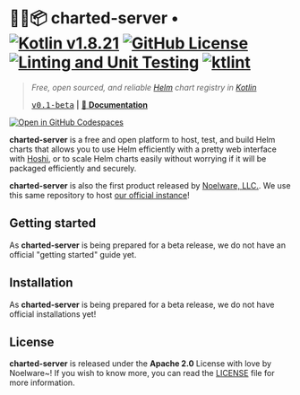 # 🐻‍❄️📦 charted-server • [![Kotlin v1.8.21](https://img.shields.io/badge/kotlin-1.8.21-blue.svg?logo=kotlin)](https://kotlinlang.org) [![GitHub License](https://img.shields.io/badge/license-Apache%20License%202.0-blue.svg?style=flat)](http://www.apache.org/licenses/LICENSE-2.0) [![Linting and Unit Testing](https://github.com/charted-dev/charted/actions/workflows/Linting.yaml/badge.svg?branch=main)](https://github.com/charted-dev/charted/actions/workflows/Linting.yaml) [![ktlint](https://img.shields.io/badge/code%20style-%E2%9D%A4-FF4081.svg)](https://ktlint.github.io/)

> _Free, open sourced, and reliable [Helm](https://helm.sh) chart registry in [Kotlin](https://kotlinlang.org)_
>
> [<kbd>v0.1-beta</kbd>](https://github.com/charted-dev/charted/releases/0.1.0-beta) **|** [:scroll: **Documentation**](#)

[![Open in GitHub Codespaces](https://github.com/codespaces/badge.svg)](https://github.com/codespaces/new?hide_repo_select=true&ref=main&repo=469212491&machine=standardLinux32gb&devcontainer_path=.devcontainer%2Fdevcontainer.json&location=WestUs2)

**charted-server** is a free and open platform to host, test, and build Helm charts that allows you to use Helm efficiently with a pretty
web interface with [Hoshi](https://github.com/charted-dev/hoshi), or to scale Helm charts easily without worrying if it will be packaged
efficiently and securely.

**charted-server** is also the first product released by [Noelware, LLC.](https://noelware.org). We use this same repository to host
[our official instance](https://charts.noelware.org)!

## Getting started

As **charted-server** is being prepared for a beta release, we do not have an official "getting started" guide yet.

## Installation

As **charted-server** is being prepared for a beta release, we do not have official installations yet!

## License

**charted-server** is released under the **Apache 2.0** License with love by Noelware~! If you wish to know more,
you can read the [LICENSE](./LICENSE) file for more information.
